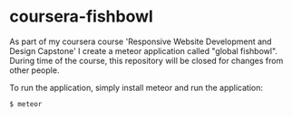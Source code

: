 # coursera-fishbowl
As part of my coursera course 'Responsive Website Development and Design Capstone' I create a meteor application called "global fishbowl". During time of the course, this repository will be closed for changes from other people.

To run the application, simply install meteor and run the application:
```
$ meteor
```
